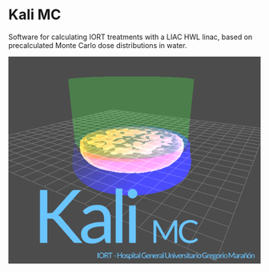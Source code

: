 # Kali MC

Software for calculating IORT treatments with a LIAC HWL linac, based on precalculated Monte Carlo dose distributions in water.

![3D applicator setup](ui/res/splash-kali.png?raw=true "3D applicator setup")
